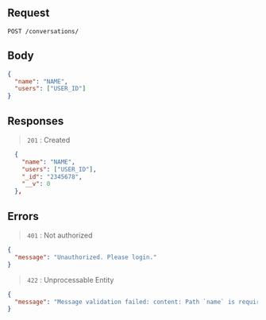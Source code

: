 ## Request

`POST /conversations/`

## Body

```json
{
  "name": "NAME",
  "users": ["USER_ID"]
}
```

## Responses

> `201` : Created

```json
  {
    "name": "NAME",
    "users": ["USER_ID"],
    "_id": "2345678",
    "__v": 0
  },
```

## Errors

> `401` : Not authorized

```json
{
  "message": "Unauthorized. Please login."
}
```

> `422` : Unprocessable Entity

```json
{
  "message": "Message validation failed: content: Path `name` is required."
}
```
